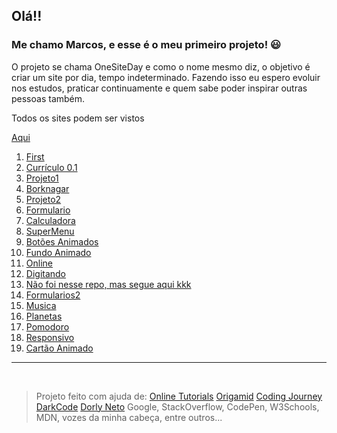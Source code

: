 
## Olá!!

### Me chamo Marcos, e esse é o meu primeiro projeto! :smiley:

O projeto se chama OneSiteDay e como o nome mesmo diz, o objetivo é criar um site por dia, tempo indeterminado. Fazendo isso eu espero evoluir nos estudos, praticar continuamente e quem sabe poder inspirar outras pessoas também.
 
Todos os sites podem ser vistos

[Aqui](https://arcmarcos.netlify.app/)

1. [First](https://github.com/arcmarcos/OneSiteDay/tree/master/sites/01_first)
2. [Currículo 0.1](https://github.com/arcmarcos/OneSiteDay/tree/master/sites/02_curriculo)
3. [Projeto1](https://github.com/arcmarcos/OneSiteDay/tree/master/sites/03_projeto1)
4. [Borknagar](https://github.com/arcmarcos/OneSiteDay/tree/master/sites/04_borknagar)
5. [Projeto2](https://github.com/arcmarcos/OneSiteDay/tree/master/sites/05_projeto2)
6. [Formulario](https://github.com/arcmarcos/OneSiteDay/tree/master/sites/06_formulario)
7. [Calculadora](https://github.com/arcmarcos/OneSiteDay/tree/master/sites/07_calculadora)
8. [SuperMenu](https://github.com/arcmarcos/OneSiteDay/tree/master/sites/08_menu)
9. [Botões Animados](https://github.com/arcmarcos/OneSiteDay/tree/master/sites/09_animatedbuttons)
10. [Fundo Animado](https://github.com/arcmarcos/OneSiteDay/tree/master/sites/10_fundoanimado)
11. [Online](https://arcmarcos.netlify.app/)
12. [Digitando](https://github.com/arcmarcos/OneSiteDay/tree/master/sites/12_typing)
13. [Não foi nesse repo, mas segue aqui kkk](https://github.com/arcmarcos/RecodePro2020/tree/master/fullstackeletro_HTML)
14. [Formularios2](https://github.com/arcmarcos/OneSiteDay/tree/master/sites/14_formulario2)
15. [Musica](https://github.com/arcmarcos/OneSiteDay/tree/master/sites/15_musica)
16. [Planetas](https://github.com/arcmarcos/OneSiteDay/tree/master/sites/16_planets)
17. [Pomodoro](https://github.com/arcmarcos/OneSiteDay/tree/master/sites/17_pomodoro)
18. [Responsivo](https://github.com/arcmarcos/OneSiteDay/tree/master/sites/18_responsivo)
19. [Cartão Animado](https://github.com/arcmarcos/OneSiteDay/tree/master/sites/19_cards)

<hr>
<br>

> Projeto feito com ajuda de:
> [Online Tutorials](https://www.youtube.com/channel/UCbwXnUipZsLfUckBPsC7Jog)
> [Origamid](https://www.youtube.com/channel/UCRe4a2l_hRvROUU02_0YCmQ)
> [Coding Journey](https://www.youtube.com/channel/UCwpH4liYtBSiVXSfL8x2TyQ)
> [DarkCode](https://www.youtube.com/channel/UCD3KVjbb7aq2OiOffuungzw)
> [Dorly Neto](https://github.com/dorlyneto)
> Google, StackOverflow, CodePen, W3Schools, MDN, vozes da minha cabeça, entre outros...
